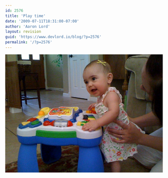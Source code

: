 ```yaml
---
id: 2576
title: 'Play time'
date: '2009-07-11T18:31:00-07:00'
author: 'Aaron Lord'
layout: revision
guid: 'https://www.devlord.io/blog/?p=2576'
permalink: '/?p=2576'
---
```


<p class="mobile-photo"><a href="/assets/img/2011/10/photo-773310.jpg"><img src="/assets/img/2011/10/photo-773310.jpg?w=300" border="0" alt="" /></a></p><div class="blogger-post-footer"><img width='1' height='1' src="/play-time/"' /></div>